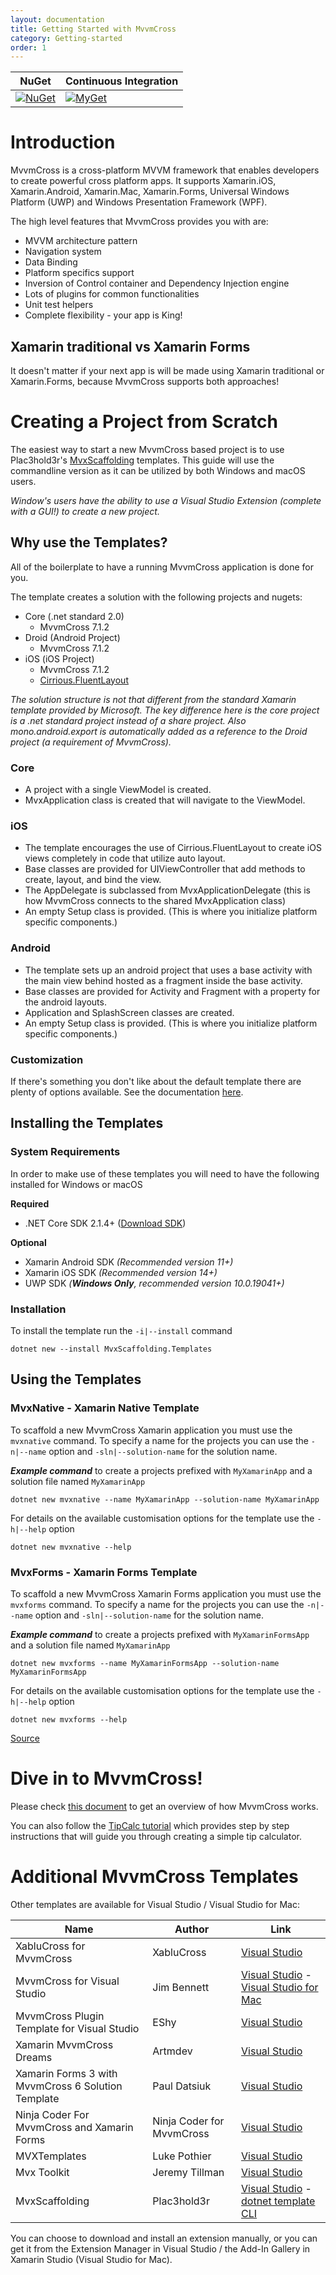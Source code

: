 ```yaml
---
layout: documentation
title: Getting Started with MvvmCross
category: Getting-started
order: 1
---
```

NuGet | Continuous Integration
-------|-----------
[![NuGet](https://img.shields.io/nuget/v/MvvmCross.svg)](https://www.nuget.org/packages/MvvmCross/) | [![MyGet](https://img.shields.io/myget/mvvmcross/v/MvvmCross.svg)](https://www.myget.org/F/mvvmcross/api/v3/index.json)

# Introduction

MvvmCross is a cross-platform MVVM framework that enables developers to create powerful cross platform apps. It supports Xamarin.iOS, Xamarin.Android, Xamarin.Mac, Xamarin.Forms, Universal Windows Platform (UWP) and Windows Presentation Framework (WPF).

The high level features that MvvmCross provides you with are:
* MVVM architecture pattern
* Navigation system
* Data Binding
* Platform specifics support
* Inversion of Control container and Dependency Injection engine
* Lots of plugins for common functionalities
* Unit test helpers
* Complete flexibility - your app is King!

## Xamarin traditional vs Xamarin Forms

It doesn't matter if your next app is will be made using Xamarin traditional or Xamarin.Forms, because MvvmCross supports both approaches! 

# Creating a Project from Scratch

The easiest way to start a new MvvmCross based project is to use Plac3hold3r's [MvxScaffolding](https://github.com/Plac3hold3r/MvxScaffolding) templates. This guide will use the commandline version as it can be utilized by both Windows and macOS users.

*Window's users have the ability to use a Visual Studio Extension (complete with a GUI!) to create a new project.*

## Why use the Templates?

All of the boilerplate to have a running MvvmCross application is done for you.

The template creates a solution with the following projects and nugets:

* Core (.net standard 2.0)
    * MvvmCross 7.1.2
* Droid (Android Project)
    * MvvmCross 7.1.2
* iOS (iOS Project)
    * MvvmCross 7.1.2
    * [Cirrious.FluentLayout](https://github.com/FluentLayout/Cirrious.FluentLayout)
    
*The solution structure is not that different from the standard Xamarin template provided by Microsoft. The key difference here is the core project is a .net standard project instead of a share project. Also mono.android.export is automatically added as a reference to the Droid project (a requirement of MvvmCross).*

### Core

* A project with a single ViewModel is created.
* MvxApplication class is created that will navigate to the ViewModel.

### iOS

* The template encourages the use of Cirrious.FluentLayout to create iOS views completely in code that utilize auto layout. 
* Base classes are provided for UIViewController that add methods to create, layout, and bind the view.
* The AppDelegate is subclassed from MvxApplicationDelegate (this is how MvvmCross connects to the shared MvxApplication class)
* An empty Setup class is provided. (This is where you initialize platform specific components.)

### Android

* The template sets up an android project that uses a base activity with the main view behind hosted as a fragment inside the base activity.
* Base classes are provided for Activity and Fragment with a property for the android layouts.
* Application and SplashScreen classes are created.
* An empty Setup class is provided. (This is where you initialize platform specific components.)

### Customization

If there's something you don't like about the default template there are plenty of options available. See the documentation [here](https://github.com/Plac3hold3r/MvxScaffolding/blob/develop/docs/template_dotnet_cli.md).

## Installing the Templates

### System Requirements

In order to make use of these templates you will need to have the following installed for Windows or macOS

**Required**

- .NET Core SDK 2.1.4+ ([Download SDK](https://www.microsoft.com/net/download))

**Optional**

- Xamarin Android SDK _(Recommended version 11+)_
- Xamarin iOS SDK _(Recommended version 14+)_
- UWP SDK _(**Windows Only**, recommended version 10.0.19041+)_

### Installation

To install the template run the `-i|--install` command

```text
dotnet new --install MvxScaffolding.Templates
```
## Using the Templates

### MvxNative - Xamarin Native Template

To scaffold a new MvvmCross Xamarin application you must use the `mvxnative` command. To specify a name for the projects you can use the `-n|--name` option and `-sln|--solution-name` for the solution name.

___Example command___ to create a projects prefixed with `MyXamarinApp` and a solution file named `MyXamarinApp`

```text
dotnet new mvxnative --name MyXamarinApp --solution-name MyXamarinApp
```

For details on the available customisation options for the template use the `-h|--help` option

```text
dotnet new mvxnative --help
```

### MvxForms - Xamarin Forms Template

To scaffold a new MvvmCross Xamarin Forms application you must use the `mvxforms` command. To specify a name for the projects you can use the `-n|--name` option and `-sln|--solution-name` for the solution name.

___Example command___ to create a projects prefixed with `MyXamarinFormsApp` and a solution file named `MyXamarinApp`

```text
dotnet new mvxforms --name MyXamarinFormsApp --solution-name MyXamarinFormsApp
```

For details on the available customisation options for the template use the `-h|--help` option

```text
dotnet new mvxforms --help
```

[Source](https://github.com/Plac3hold3r/MvxScaffolding#dotnet-cli)

# Dive in to MvvmCross!

Please check [this document](https://www.mvvmcross.com/documentation/getting-started/mvvmcross-overview) to get an overview of how MvvmCross works.

You can also follow the [TipCalc tutorial](https://www.mvvmcross.com/documentation/tutorials/tipcalc/the-tip-calc-tutorial) which provides step by step instructions that will guide you through creating a simple tip calculator.

# Additional MvvmCross Templates

Other templates are available for Visual Studio / Visual Studio for Mac:

Name | Author | Link
---- | --------- | -------
XabluCross for MvvmCross | XabluCross | [Visual Studio](https://marketplace.visualstudio.com/items?itemName=XabluCross.XabluCrossVSPackage)
MvvmCross for Visual Studio | Jim Bennett | [Visual Studio](https://marketplace.visualstudio.com/items?itemName=JimBobBennett.MvvmCrossforVisualStudio-19327) - [Visual Studio for Mac](http://addins.monodevelop.com/Project/Index/227)
MvvmCross Plugin Template for Visual Studio | EShy | [Visual Studio](https://marketplace.visualstudio.com/items?itemName=EShy.MvvmCrossPluginTemplateforVisualStudio)
Xamarin MvvmCross Dreams | Artmdev | [Visual Studio](https://marketplace.visualstudio.com/items?itemName=Artmdev.XamarinMvvmCrossDREAMS)
Xamarin Forms 3 with MvvmCross 6 Solution Template | Paul Datsiuk | [Visual Studio](https://marketplace.visualstudio.com/items?itemName=PaulDatsiuk.XamarinFormswithMvvmCross5SolutionTemplate)
Ninja Coder For MvvmCross and Xamarin Forms | Ninja Coder for MvvmCross | [Visual Studio](https://marketplace.visualstudio.com/items?itemName=NinjaCoderforMvvmCross.NinjaCoderForMvvmCrossandXamarinForms)
MVXTemplates | Luke Pothier | [Visual Studio](https://marketplace.visualstudio.com/items?itemName=LukePothier.MVXTemplates)
Mvx Toolkit | Jeremy Tillman | [Visual Studio](https://marketplace.visualstudio.com/items?itemName=jtillman.mvxtoolkit)
MvxScaffolding | Plac3hold3r | [Visual Studio](https://marketplace.visualstudio.com/items?itemName=Plac3Hold3r.MvxScaffolding) - [dotnet template CLI](https://www.nuget.org/packages/MvxScaffolding.Templates/)

You can choose to download and install an extension manually, or you can get it from the Extension Manager in Visual Studio / the Add-In Gallery in Xamarin Studio (Visual Studio for Mac).

